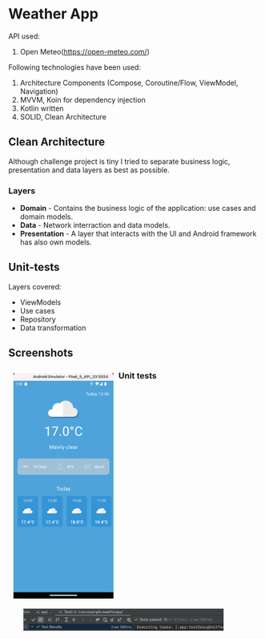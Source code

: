 # Weather App
API used:
1. Open Meteo(https://open-meteo.com/)

Following technologies have been used:
1. Architecture Components (Compose, Coroutine/Flow, ViewModel, Navigation)
2. MVVM, Koin for dependency injection
3. Kotlin written
4. SOLID, Clean Architecture

## Clean Architecture
Although challenge project is tiny I tried to separate business logic, presentation and data layers as best as possible.

### Layers
- **Domain** - Contains the business logic of the application: use cases and domain models.
- **Data** - Network interraction and data models.
- **Presentation** - A layer that interacts with the UI and Android framework has also own models. 

## Unit-tests
Layers covered:
- ViewModels
- Use cases
- Repository
- Data transformation

## Screenshots
[<img src="/screenshots/weather1.png" align="left" width="200" hspace="10" vspace="10">](/screenshots/weather1.png)  

### Unit tests
[<img src="/screenshots/tests.png" align="left" width="400" hspace="30" vspace="10">](/screenshots/tests.png)

